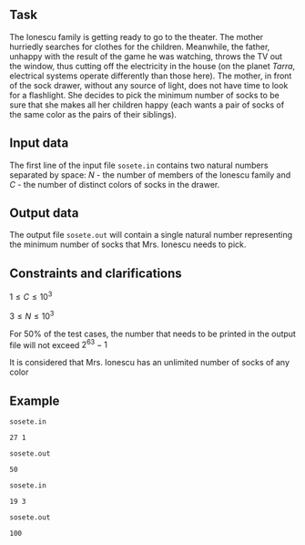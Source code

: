 ## Task

The Ionescu family is getting ready to go to the theater. The mother hurriedly searches for clothes for the children. Meanwhile, the father, unhappy with the result of the game he was watching, throws the TV out the window, thus cutting off the electricity in the house (on the planet $Tarra$, electrical systems operate differently than those here). The mother, in front of the sock drawer, without any source of light, does not have time to look for a flashlight. She decides to pick the minimum number of socks to be sure that she makes all her children happy (each wants a pair of socks of the same color as the pairs of their siblings). 

## Input data

The first line of the input file `sosete.in` contains two natural numbers separated by space: $N$ - the number of members of the Ionescu family and $C$ - the number of distinct colors of socks in the drawer. 

## Output data

The output file `sosete.out` will contain a single natural number representing the minimum number of socks that Mrs. Ionescu needs to pick. 

## Constraints and clarifications

$1 \leq C \leq 10^3$

$3 \leq N \leq 10^3$

For 50\% of the test cases, the number that needs to be printed in the output file will not exceed $2^{63} - 1$

It is considered that Mrs. Ionescu has an unlimited number of socks of any color 

## Example

`sosete.in`  
    
    27 1
  
`sosete.out`  
    
    50

`sosete.in`  
    
    19 3
  
`sosete.out`  
    
    100